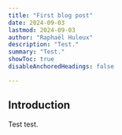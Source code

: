 ```yaml
---
title: "First blog post"
date: 2024-09-03
lastmod: 2024-09-03
author: "Raphaël Huleux"
description: "Test." 
summary: "Test." 
showToc: true
disableAnchoredHeadings: false

---
```


## Introduction

Test test.